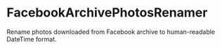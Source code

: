 # FacebookArchivePhotosRenamer
Rename photos downloaded from Facebook archive to human-readable DateTime format.

